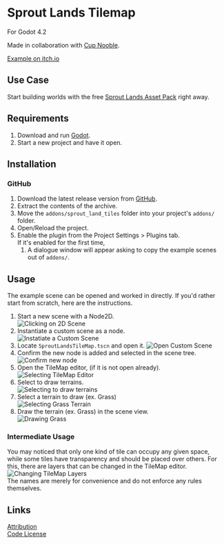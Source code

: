 # Sprout Lands Tilemap
For Godot 4.2

Made in collaboration with [Cup Nooble](https://cupnooble.itch.io/).

[Example on itch.io](https://maaack.itch.io/harvest-hill-gwj-62-edition)

## Use Case
Start building worlds with the free [Sprout Lands Asset Pack](https://cupnooble.itch.io/sprout-lands-asset-pack) right away.

## Requirements
1. Download and run [Godot](https://godotengine.org/).
2. Start a new project and have it open.
  
## Installation

### GitHub


1.  Download the latest release version from [GitHub](https://github.com/Maaack/Sprout-Lands-Tilemap/releases/latest).  
2.  Extract the contents of the archive.
3.  Move the `addons/sprout_land_tiles` folder into your project's `addons/` folder.  
4.  Open/Reload the project.  
5.  Enable the plugin from the Project Settings > Plugins tab.  
    If it's enabled for the first time,
    1.  A dialogue window will appear asking to copy the example scenes out of `addons/`.

## Usage

The example scene can be opened and worked in directly. If you'd rather start from scratch, here are the instructions.

1. Start a new scene with a Node2D.  
![Clicking on 2D Scene](media/Usage_Screenshot_1.png)
2. Instantiate a custom scene as a node.  
![Instatiate a Custom Scene](media/Usage_Screenshot_2.png)
3. Locate `SproutLandsTileMap.tscn` and open it. 
![Open Custom Scene](media/Usage_Screenshot_4.png)
4. Confirm the new node is added and selected in the scene tree.
![Confirm new node](media/Usage_Screenshot_5.png)
5. Open the TileMap editor, (if it is not open already).  
![Selecting TileMap Editor](media/Usage_Screenshot_6.png)
6. Select to draw terrains.  
![Selecting to draw terrains](media/Usage_Screenshot_7.png)
7. Select a terrain to draw (ex. Grass)  
![Selecting Grass Terrain](media/Usage_Screenshot_8.png)
8. Draw the terrain (ex. Grass) in the scene view.  
![Drawing Grass](media/Usage_Screenshot_9.png)

### Intermediate Usage

You may noticed that only one kind of tile can occupy any given space, while some tiles have transparency and should be placed over others. For this, there are layers that can be changed in the TileMap editor.  
![Changing TileMap Layers](media/Usage_Screenshot_10.png)  
The names are merely for convenience and do not enforce any rules themselves.

## Links
[Attribution](/addons/sprout_land_tiles/ATTRIBUTION.md)  
[Code License](/addons/sprout_land_tiles/LICENSE.txt)  
